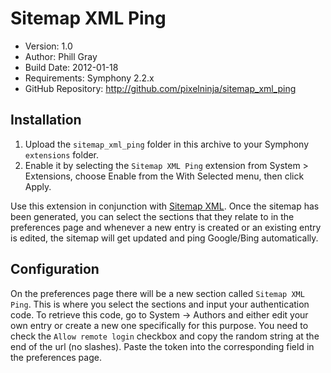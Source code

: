 # Sitemap XML Ping

- Version: 1.0
- Author: Phill Gray
- Build Date: 2012-01-18
- Requirements: Symphony 2.2.x
- GitHub Repository: <http://github.com/pixelninja/sitemap_xml_ping>

## Installation

1. Upload the `sitemap_xml_ping` folder in this archive to your Symphony `extensions` folder.
2. Enable it by selecting the `Sitemap XML Ping` extension from System > Extensions, choose Enable from the With Selected menu, then click Apply.

Use this extension in conjunction with [Sitemap XML](http://symphony-cms.com/download/extensions/view/68689/). Once the sitemap has been generated, you can select the sections that they relate to in the preferences page and whenever a new entry is created or an existing entry is edited, the sitemap will get updated and ping Google/Bing automatically.

## Configuration

On the preferences page there will be a new section called `Sitemap XML Ping`. This is where you select the sections and input your authentication code. To retrieve this code, go to System -> Authors and either edit your own entry or create a new one specifically for this purpose. You need to check the `Allow remote login` checkbox and copy the random string at the end of the url (no slashes). Paste the token into the corresponding field in the preferences page.